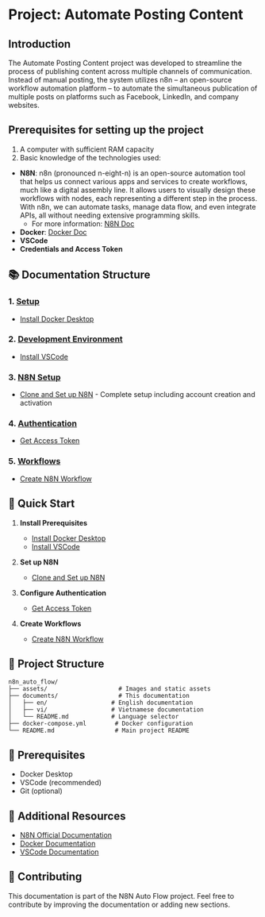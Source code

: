 # Project: Automate Posting Content

## Introduction
The Automate Posting Content project was developed to streamline the process of publishing content across multiple channels of communication. Instead of manual posting, the system utilizes n8n – an open-source workflow automation platform – to automate the simultaneous publication of multiple posts on platforms such as Facebook, LinkedIn, and company websites.

## Prerequisites for setting up the project
1. A computer with sufficient RAM capacity
2. Basic knowledge of the technologies used:
- **N8N**: n8n (pronounced n-eight-n) is an open-source automation tool that helps us connect various apps and services to create workflows, much like a digital assembly line. It allows users to visually design these workflows with nodes, each representing a different step in the process. With n8n, we can automate tasks, manage data flow, and even integrate APIs, all without needing extensive programming skills.
  + For more information: [N8N Doc](https://docs.n8n.io/)
- **Docker**: [Docker Doc](https://docs.docker.com/get-started/docker-overview/)
- **VSCode**
- **Credentials and Access Token**
## 📚 Documentation Structure

### 1. [Setup](./01-setup/)

- [Install Docker Desktop](./01-setup/01-docker-desktop.md)

### 2. [Development Environment](./02-vscode/)

- [Install VSCode](./02-vscode/01-install-vscode.md)

### 3. [N8N Setup](./03-n8n-setup/)

- [Clone and Set up N8N](./03-n8n-setup/01-clone-setup-n8n.md) - Complete setup including account creation and activation

### 4. [Authentication](./04-authentication/)

- [Get Access Token](./04-authentication/get-access-token.md)

### 5. [Workflows](./05-workflows/)

- [Create N8N Workflow](./05-workflows/01-create-n8n-workflow.md)

## 🚀 Quick Start

1. **Install Prerequisites**

   - [Install Docker Desktop](./01-setup/01-docker-desktop.md)
   - [Install VSCode](./02-vscode/01-install-vscode.md)

2. **Set up N8N**

   - [Clone and Set up N8N](./03-n8n-setup/01-clone-setup-n8n.md)

3. **Configure Authentication**

   - [Get Access Token](./04-authentication/get-access-token.md)

4. **Create Workflows**
   - [Create N8N Workflow](./05-workflows/01-create-n8n-workflow.md)

## 📁 Project Structure

```
n8n_auto_flow/
├── assets/                    # Images and static assets
├── documents/                 # This documentation
│   ├── en/                  # English documentation
│   ├── vi/                  # Vietnamese documentation
│   └── README.md            # Language selector
├── docker-compose.yml        # Docker configuration
└── README.md                 # Main project README
```

## 🔧 Prerequisites

- Docker Desktop
- VSCode (recommended)
- Git (optional)

## 📖 Additional Resources

- [N8N Official Documentation](https://docs.n8n.io/)
- [Docker Documentation](https://docs.docker.com/)
- [VSCode Documentation](https://code.visualstudio.com/docs)

## 🤝 Contributing

This documentation is part of the N8N Auto Flow project. Feel free to contribute by improving the documentation or adding new sections.
